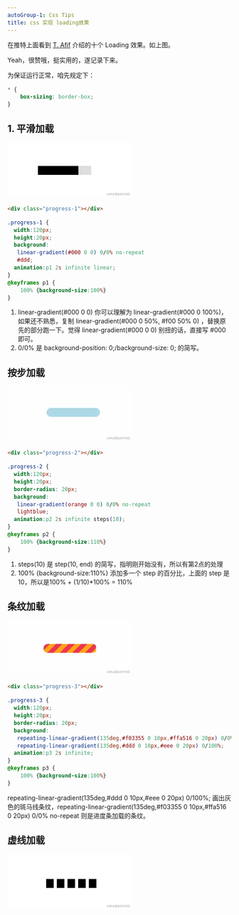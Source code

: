 ```yaml
---
autoGroup-1: Css Tips
title: css 实现 loading效果
---
```


在推特上面看到 [T. Afif](https://twitter.com/ChallengesCss) 介绍的十个 Loading 效果。如上图。

Yeah，很赞哦，挺实用的，遂记录下来。

为保证运行正常，咱先规定下：

```css
* {
    box-sizing: border-box;
}
```
## 1. 平滑加载

![效果](./images/e3b31b04c2fd4e5db25ba60a1c74011a~tplv-k3u1fbpfcp-zoom-in-crop-mark_1512_0_0_0.gif)

```html
<div class="progress-1"></div>
```
```css
.progress-1 {
  width:120px;
  height:20px;
  background:
   linear-gradient(#000 0 0) 0/0% no-repeat
   #ddd;
  animation:p1 2s infinite linear;
}
@keyframes p1 {
    100% {background-size:100%}
}
```
1. linear-gradient(#000 0 0) 你可以理解为 linear-gradient(#000 0 100%)，如果还不熟悉，复制 linear-gradient(#000 0 50%, #f00 50% 0) ，替换原先的部分跑一下。觉得 linear-gradient(#000 0 0) 别扭的话，直接写 #000 即可。
2. 0/0% 是 background-position: 0;/background-size: 0; 的简写。

## 按步加载
![效果](./images/5dfccdf274914f79938d2c5cf53e2a15~tplv-k3u1fbpfcp-zoom-in-crop-mark_1512_0_0_0.gif)

```html
<div class="progress-2"></div>
```
```css
.progress-2 {
  width:120px;
  height:20px;
  border-radius: 20px;
  background:
   linear-gradient(orange 0 0) 0/0% no-repeat
   lightblue;
  animation:p2 2s infinite steps(10);
}
@keyframes p2 {
    100% {background-size:110%}
}
```
1. steps(10) 是 step(10, end) 的简写，指明刚开始没有，所以有第2点的处理
2. 100% {background-size:110%} 添加多一个 step 的百分比，上面的 step 是 10，所以是100% + (1/10)*100% = 110%

## 条纹加载
![效果](./images/1ab64cefdecc49faac0dfd892ce922e0~tplv-k3u1fbpfcp-zoom-in-crop-mark_1512_0_0_0.gif)

```html
<div class="progress-3"></div>
```
```css
.progress-3 {
  width:120px;
  height:20px;
  border-radius: 20px;
  background:
   repeating-linear-gradient(135deg,#f03355 0 10px,#ffa516 0 20px) 0/0% no-repeat,
   repeating-linear-gradient(135deg,#ddd 0 10px,#eee 0 20px) 0/100%;
  animation:p3 2s infinite;
}
@keyframes p3 {
    100% {background-size:100%}
}
```
repeating-linear-gradient(135deg,#ddd 0 10px,#eee 0 20px) 0/100%; 画出灰色的斑马线条纹，repeating-linear-gradient(135deg,#f03355 0 10px,#ffa516 0 20px) 0/0% no-repeat 则是进度条加载的条纹。

## 虚线加载
![效果](./images/44b07578c83948f1b690695efe374e50~tplv-k3u1fbpfcp-zoom-in-crop-mark_1512_0_0_0.gif)